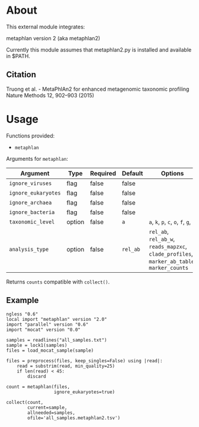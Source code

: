 # About

This external module integrates: 

metaphlan version 2 (aka metaphlan2)

Currently this module assumes that metaphlan2.py is installed and available in $PATH.

## Citation

Truong et al. - MetaPhlAn2 for enhanced metagenomic taxonomic profiling  
Nature Methods 12, 902–903 (2015)

# Usage

Functions provided:

* `metaphlan`

Arguments for `metaphlan`:

| Argument | Type | Required | Default | Options |
| --- | --- | --- | --- | --- |
| `ignore_viruses` | flag | false | false |   |
| `ignore_eukaryotes` | flag | false | false |   |
| `ignore_archaea` | flag | false | false |   |
| `ignore_bacteria` | flag | false | false |   |
| `taxonomic_level` | option | false | `a` | `a`, `k`, `p`, `c`, `o`, `f`, `g`, `s`
| `analysis_type` | option | false | `rel_ab` | `rel_ab`, `rel_ab_w`, `reads_mapzxc`, `clade_profiles`, `marker_ab_table`, `marker_counts` |

Returns `counts` compatible with `collect()`.

## Example

```
ngless "0.6"
local import "metaphlan" version "2.0"
import "parallel" version "0.6"
import "mocat" version "0.0"

samples = readlines("all_samples.txt")
sample = lock1(samples)
files = load_mocat_sample(sample)

files = preprocess(files, keep_singles=False) using |read|:
    read = substrim(read, min_quality=25)
    if len(read) < 45:
        discard

count = metaphlan(files,
                  ignore_eukaryotes=true)

collect(count,
        current=sample,
        allneeded=samples,
        ofile='all_samples.metaphlan2.tsv')

```
